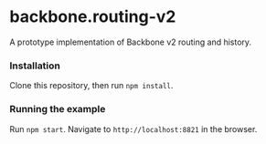 # backbone.routing-v2
A prototype implementation of Backbone v2 routing and history.

### Installation

Clone this repository, then run `npm install`.

### Running the example

Run `npm start`. Navigate to `http://localhost:8821` in the browser.
